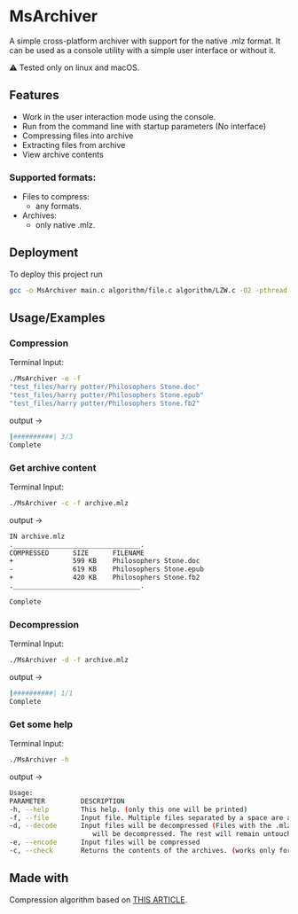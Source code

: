 
# MsArchiver

A simple cross-platform archiver with support for the native .mlz format. It can be used as a console utility with a simple user interface or without it.

⚠️ Tested only on linux and macOS.

## Features

* Work in the user interaction mode using the console.
* Run from the command line with startup parameters (No interface)
* Compressing files into archive
* Extracting files from archive
* View archive contents
### Supported formats:
* Files to compress:
    *  any formats.
* Archives:
    * only native .mlz.


## Deployment

To deploy this project run

```sh
gcc -o MsArchiver main.c algorithm/file.c algorithm/LZW.c -O2 -pthread
```

## Usage/Examples


### Compression

Terminal Input:
```sh
./MsArchiver -e -f 
"test_files/harry potter/Philosophers Stone.doc"
"test_files/harry potter/Philosophers Stone.epub"
"test_files/harry potter/Philosophers Stone.fb2"
```
output ->
```sh
|##########| 3/3
Complete
```


### Get archive content
Terminal Input:
```sh
./MsArchiver -c -f archive.mlz
```
output ->
```sh
IN archive.mlz
.________________________________.
COMPRESSED      SIZE      FILENAME
+               599 KB    Philosophers Stone.doc
-               619 KB    Philosophers Stone.epub
+               420 KB    Philosophers Stone.fb2
.________________________________.

Complete
```


### Decompression
Terminal Input:
```sh
./MsArchiver -d -f archive.mlz
```
output ->
```sh
|##########| 1/1
Complete
```


### Get some help
Terminal Input:
```sh
./MsArchiver -h 
```
output ->
```sh
Usage:
PARAMETER         DESCRIPTION                                                           
-h, --help        This help. (only this one will be printed)                            
-f, --file        Input file. Multiple files separated by a space are allowed             
-d, --decode      Input files will be decompressed (Files with the .mlz extension
                     will be decompressed. The rest will remain untouched)
-e, --encode      Input files will be compressed                                         
-c, --check       Returns the contents of the archives. (works only for .mlz files)   
```
## Made with
Compression algorithm based on [THIS ARTICLE](https://en.wikipedia.org/wiki/Lempel–Ziv–Welch).